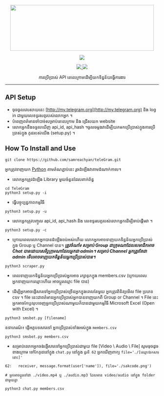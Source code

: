 <p align="center">
  <img src="https://raw.githubusercontent.com/samreachyan /TeleGram/master/.image/20191203_205322.jpg" width="470" height="150">
</p>

<p align="center"><img src="https://img.shields.io/badge/Version-3.1-brightgreen"></p>
<p align="center">
  <a href="https://github.com/th3unkn0n">
    <img src="https://img.shields.io/github/followers/th3unkn0n?label=Follow&style=social">
  </a>
  <a href="https://github.com/th3unkn0n/TeleGram-Group-Scraper">
    <img src="https://img.shields.io/github/stars/th3unkn0n/TeleGram-Group-Scraper?style=social">
  </a>
</p>
<p align="center">
  ការប្រើប្រាស់ API តេលេក្រាមដើម្បីយកទិន្នន័យធ្វើការងារ
</p>
<p align="center">
</p>

---

## API Setup

- ចុចចូលវេបសាយនេះ [http://my.telegram.org](http://my.telegram.org) និង log in ជាមួយលេខទូរសព្ទរបស់លោកអ្នក ។
- បំពេញពត៌មានចាំបាច់សម្រាប់តេលេក្រាម និង ជ្រើសយក website
- លោកអ្នកនឹងទទួលឃើញ api_id, api_hash ។​ ចូលចម្លងវាដើម្បីយកមកប្រើប្រាស់ក្នុងការប្រើប្រាស់ក្នុង កូដរបស់យើង (setup.py) ។​

## How To Install and Use

```
git clone https://github.com/samreachyan/teleGram.git
```

អ្នកត្រូវទាញយក [Python](https://www.python.org/downloads/) តាមតំណភ្ជាប់នេះ រួចដំឡើងវាតាមដំណាក់កាល។

- លោកអ្នកត្រូវដំឡើង Library មួយចំនួនដែលពាក់ព័ន្ធ

```
cd TeleGram
python3 setup.py -i
```

- ធ្វើបច្ចុប្បន្នភាពកម្មវិធី

```
python3 setup.py -u
```

- លោកអ្នកត្រូវបញ្ចូល api_id,​ api_hash និង លេខទូរសព្ទរបស់លោកអ្នកដើម្បីចាប់ផ្តើមវា ។

```
python3 setup.py -c
```

- ក្រោយពេលលោកអ្នកបានដំឡើងចប់អស់ហើយ លោកអ្នកអាចទាញយកទិន្នន័យអ្នកប្រើប្រាស់ ក្នុង Group ឬ ​Channel បាន។
  **_ត្រូវចំណាំ៖ សម្រាប់ Group ជាក្រុមណាដែលសមាជិកអាច Chat បានដោយសេរីឬក្រុមណាដែលអ្នកជា admin។ សម្រាប់ Channel អ្នកត្រូវតែជា admin ទើបអាចទាញយកទិន្នន័យអ្នកប្រើប្រាស់បាន។_**

```
python3 scraper.py
```

- ពេលទាញយកទិន្នន័យអ្នកប្រើប្រាស់អ្នកអាច រក្សាទុកក្នុង members.csv (ក្រោយពេលអ្នកទាញយកឈ្មោះហើយ អាចប្តូរឈ្មោះ file បាន)

- ដើម្បីអ្នកអាចផ្ញើសារទៅអ្នកប្រើប្រាស់ច្រើនអ្នកក្នុងពេលតែមួយ អ្នកត្រូវពិនិត្យមើល file ប្រភេទ csv ។ file នេះជាពត៌មានអ្នកប្រើប្រាស់អ្នកបានទាញយកពី Group or Channel ។ File នេះអ្នកអាចកែឬលុបចេញអ្នកប្រើប្រាស់ណាមួយក៏បានជាមួយកម្មវិធី Microsoft Excel (Open with Excel) ។

```
python3 smsbot.py [filename]
```

ឧទាហរណ៍៖ ផ្ញើអត្ថបទសារទៅ អ្នកប្រើប្រាស់ទាំងអស់ក្នុង `members.csv`

```
python3 smsbot.py members.csv
```

- សម្រាប់លោកអ្នកចង់ផ្ញើសារទៅអ្នកប្រើប្រាស់ជាមួយ file [Video \ Audio \ File] សូមចុចដូចខាងក្រោម
  ទៅកែកូដនៅក្នុង `chat.py` នៅក្នុង `ជួរទី 62` អ្នកឃើញពាក្យ `file='./[ឈ្មោះឯកសារនោះ]'`

```
62:   receiver, message.format(user['name']), file='./sakcode.png')

# អ្នកអាចប្តូរទៅជា ./video.mp4 ឬ ./audio.mp3 ដែលមាន video/audio នៅក្នុង folder ជាមួយគ្នា
```

```
python3 chat.py members.csv
```
